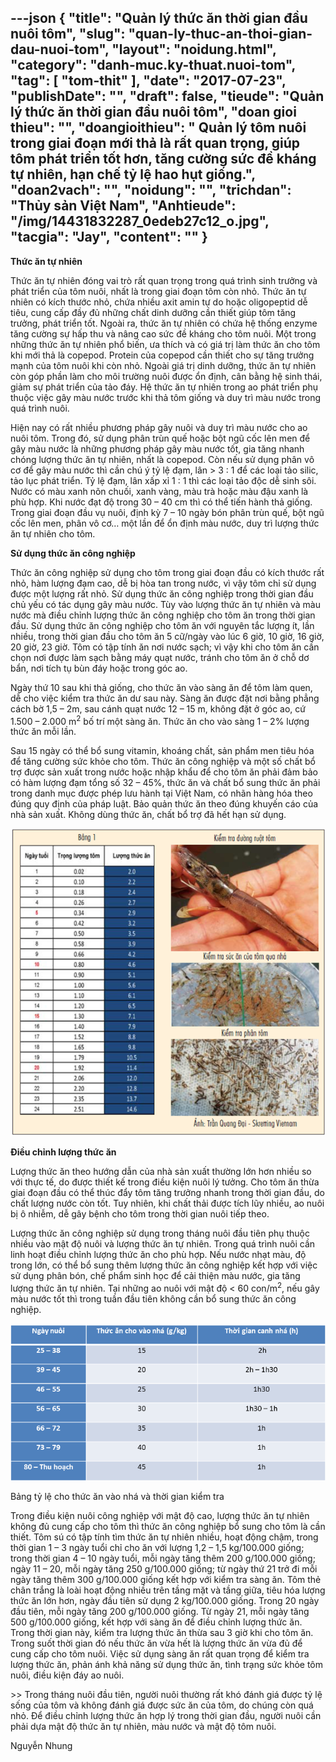 ---json
{
    "title": "Quản lý thức ăn thời gian đầu nuôi tôm",
    "slug": "quan-ly-thuc-an-thoi-gian-dau-nuoi-tom",
    "layout": "noidung.html",
    "category": "danh-muc.ky-thuat.nuoi-tom",
    "tag": [
        "tom-thit"
    ],
    "date": "2017-07-23",
    "publishDate": "",
    "draft": false,
    "tieude": "Quản lý thức ăn thời gian đầu nuôi tôm",
    "doan gioi thieu": "",
    "doangioithieu": " Quản lý tôm nuôi trong giai đoạn mới thả là rất quan trọng, giúp tôm phát triển tốt hơn, tăng cường sức đề kháng tự nhiên, hạn chế tỷ lệ hao hụt giống.",
    "doan2vach": "",
    "noidung": "",
    "trichdan": "Thủy sản Việt Nam",
    "Anhtieude": "/img/14431832287_0edeb27c12_o.jpg",
    "tacgia": "Jay",
    "__content__": ""
}
---
<p><strong>Thức ăn tự nhi&ecirc;n</strong></p>

<p>Thức ăn tự nhi&ecirc;n đ&oacute;ng vai tr&ograve; rất quan trọng trong qu&aacute; tr&igrave;nh sinh trưởng v&agrave; ph&aacute;t triển của t&ocirc;m nu&ocirc;i, nhất l&agrave; trong giai đoạn t&ocirc;m c&ograve;n nhỏ. Thức ăn tự nhi&ecirc;n c&oacute; k&iacute;ch thước nhỏ, chứa nhiều axit amin tự do hoặc oligopeptid dễ ti&ecirc;u, cung cấp đầy đủ những chất dinh dưỡng cần thiết gi&uacute;p t&ocirc;m tăng trưởng, ph&aacute;t triển tốt. Ngo&agrave;i ra, thức ăn tự nhi&ecirc;n c&oacute; chứa hệ thống enzyme tăng cường sự hấp thu v&agrave; n&acirc;ng cao sức đề kh&aacute;ng cho t&ocirc;m nu&ocirc;i. Một trong những thức ăn tự nhi&ecirc;n phổ biến, ưa th&iacute;ch v&agrave; c&oacute; gi&aacute; trị l&agrave;m thức ăn cho t&ocirc;m khi mới thả l&agrave; copepod. Protein của copepod cần thiết cho sự tăng trưởng mạnh của t&ocirc;m nu&ocirc;i khi c&ograve;n nhỏ. Ngo&agrave;i gi&aacute; trị dinh dưỡng, thức ăn tự nhi&ecirc;n c&ograve;n g&oacute;p phần l&agrave;m cho m&ocirc;i trường nu&ocirc;i được ổn định, c&acirc;n bằng hệ sinh th&aacute;i, giảm sự ph&aacute;t triển của tảo đ&aacute;y. Hệ thức ăn tự nhi&ecirc;n trong ao ph&aacute;t triển phụ thuộc việc g&acirc;y m&agrave;u nước trước khi thả t&ocirc;m giống v&agrave; duy tr&igrave; m&agrave;u nước trong qu&aacute; tr&igrave;nh nu&ocirc;i.</p>

<p>Hiện nay c&oacute; rất nhiều phương ph&aacute;p g&acirc;y nu&ocirc;i v&agrave; duy tr&igrave; m&agrave;u nước cho ao nu&ocirc;i t&ocirc;m. Trong đ&oacute;, sử dụng ph&acirc;n tr&ugrave;n quế hoặc bột ngũ cốc l&ecirc;n men để g&acirc;y m&agrave;u nước l&agrave; những phương ph&aacute;p g&acirc;y m&agrave;u nước tốt, gia tăng nhanh ch&oacute;ng lượng thức ăn tự nhi&ecirc;n, nhất l&agrave; copepod. C&ograve;n nếu sử dụng ph&acirc;n v&ocirc; cơ để g&acirc;y m&agrave;u nước th&igrave; cần ch&uacute; &yacute; tỷ lệ đạm, l&acirc;n &gt; 3 : 1 để c&aacute;c loại tảo silic, tảo lục ph&aacute;t triển. Tỷ lệ đạm, l&acirc;n xấp xỉ 1 : 1 th&igrave; c&aacute;c loại tảo độc dễ sinh s&ocirc;i. Nước c&oacute; m&agrave;u xanh n&otilde;n chuối, xanh v&agrave;ng, m&agrave;u tr&agrave; hoặc m&agrave;u đậu xanh l&agrave; ph&ugrave; hợp. Khi nước đạt độ trong 30 &ndash; 40 cm th&igrave; c&oacute; thể tiến h&agrave;nh thả giống. Trong giai đoạn đầu vụ nu&ocirc;i, định kỳ 7 &ndash; 10 ng&agrave;y b&oacute;n ph&acirc;n tr&ugrave;n quế, bột ngũ cốc l&ecirc;n men, ph&acirc;n v&ocirc; cơ&hellip; một lần để ổn định m&agrave;u nước, duy tr&igrave; lượng thức ăn tự nhi&ecirc;n cho t&ocirc;m.</p>

<p><strong>Sử dụng thức ăn c&ocirc;ng nghiệp</strong></p>

<p>Thức ăn c&ocirc;ng nghiệp sử dụng cho t&ocirc;m trong giai đoạn đầu c&oacute; k&iacute;ch thước rất nhỏ, h&agrave;m lượng đạm cao, dễ bị h&ograve;a tan trong nước, v&igrave; vậy t&ocirc;m chỉ sử dụng được một lượng rất nhỏ. Sử dụng thức ăn c&ocirc;ng nghiệp trong thời gian đầu chủ yếu c&oacute; t&aacute;c dụng g&acirc;y m&agrave;u nước. T&ugrave;y v&agrave;o lượng thức ăn tự nhi&ecirc;n v&agrave; m&agrave;u nước m&agrave; điều chỉnh lượng thức ăn c&ocirc;ng nghiệp cho t&ocirc;m ăn trong thời gian đầu. Sử dụng thức ăn c&ocirc;ng nghiệp cho t&ocirc;m ăn với nguy&ecirc;n tắc lượng &iacute;t, lần nhiều, trong thời gian đầu cho t&ocirc;m ăn 5 cữ/ng&agrave;y v&agrave;o l&uacute;c 6 giờ, 10 giờ, 16 giờ, 20 giờ, 23 giờ. T&ocirc;m c&oacute; tập t&iacute;nh ăn nơi nước sạch; v&igrave; vậy khi cho t&ocirc;m ăn cần chọn nơi được l&agrave;m sạch bằng m&aacute;y quạt nước, tr&aacute;nh cho t&ocirc;m ăn ở chỗ dơ bẩn, nơi t&iacute;ch tụ b&ugrave;n đ&aacute;y hoặc trong g&oacute;c ao.</p>

<p>Ng&agrave;y thứ 10 sau khi thả giống, cho thức ăn v&agrave;o s&agrave;ng ăn để t&ocirc;m l&agrave;m quen, dễ cho việc kiểm tra thức ăn dư sau n&agrave;y. S&agrave;ng ăn được đặt nơi bằng phẳng c&aacute;ch bờ 1,5 &ndash; 2m, sau c&aacute;nh quạt nước 12 &ndash; 15 m, kh&ocirc;ng đặt ở g&oacute;c ao, cứ 1.500 &ndash; 2.000 m<sup>2</sup>&nbsp;bố tr&iacute; một s&agrave;ng ăn. Thức ăn cho v&agrave;o s&agrave;ng 1 &ndash; 2% lượng thức ăn mỗi lần.</p>

<p>Sau 15 ng&agrave;y c&oacute; thể bổ sung vitamin, kho&aacute;ng chất, sản phẩm men ti&ecirc;u h&oacute;a để tăng cường sức khỏe cho t&ocirc;m. Thức ăn c&ocirc;ng nghiệp v&agrave; một số chất bổ trợ được sản xuất trong nước hoặc nhập khẩu để cho t&ocirc;m ăn phải đảm bảo c&oacute; h&agrave;m lượng đạm tổng số 32 &ndash; 45%, thức ăn v&agrave; chất bổ sung thức ăn phải trong danh mục được ph&eacute;p lưu h&agrave;nh tại Việt Nam, c&oacute; nh&atilde;n h&agrave;ng h&oacute;a theo đ&uacute;ng quy định của ph&aacute;p luật. Bảo quản thức ăn theo đ&uacute;ng khuyến c&aacute;o của nh&agrave; sản xuất. Kh&ocirc;ng d&ugrave;ng thức ăn, chất bổ trợ đ&atilde; hết hạn sử dụng.</p>

<p><img alt="" src="/img/hdsd.png" /></p>

<p><strong>Điều chỉnh lượng thức ăn</strong></p>

<p>Lượng thức ăn theo hướng dẫn của nh&agrave; sản xuất thường lớn hơn nhiều so với thực tế, do được thiết kế trong điều kiện nu&ocirc;i l&yacute; tưởng. Cho t&ocirc;m ăn thừa giai đoạn đầu c&oacute; thể th&uacute;c đẩy t&ocirc;m tăng trưởng nhanh trong thời gian đầu, do chất lượng nước c&ograve;n tốt. Tuy nhi&ecirc;n, khi chất thải được t&iacute;ch lũy nhiều, ao nu&ocirc;i bị &ocirc; nhiễm, dễ g&acirc;y bệnh cho t&ocirc;m trong thời gian nu&ocirc;i tiếp theo.</p>

<p>Lượng thức ăn c&ocirc;ng nghiệp sử dụng trong th&aacute;ng nu&ocirc;i đầu ti&ecirc;n phụ thuộc nhiều v&agrave;o mật độ nu&ocirc;i v&agrave; lượng thức ăn tự nhi&ecirc;n. Trong qu&aacute; tr&igrave;nh nu&ocirc;i cần linh hoạt điều chỉnh lượng thức ăn cho ph&ugrave; hợp. Nếu nước nhạt m&agrave;u, độ trong lớn, c&oacute; thể bổ sung th&ecirc;m lượng thức ăn c&ocirc;ng nghiệp kết hợp với việc sử dụng ph&acirc;n b&oacute;n, chế phẩm sinh học để cải thiện m&agrave;u nước, gia tăng lượng thức ăn tự nhi&ecirc;n. Tại những ao nu&ocirc;i với mật độ &lt; 60 con/m<sup>2</sup>, nếu g&acirc;y m&agrave;u nước tốt th&igrave; trong tuần đầu ti&ecirc;n kh&ocirc;ng cần bổ sung thức ăn c&ocirc;ng nghiệp.</p>

<p><img alt="" src="/img/bang-cho-an.png" /></p>

<p>Bảng&nbsp;tỷ lệ cho thức ăn v&agrave;o nh&aacute; v&agrave; thời gian kiểm tra&nbsp;&nbsp;</p>

<p>Trong điều kiện nu&ocirc;i c&ocirc;ng nghiệp với mật độ cao, lượng thức ăn tự nhi&ecirc;n kh&ocirc;ng đủ cung cấp cho t&ocirc;m th&igrave; thức ăn c&ocirc;ng nghiệp bổ sung cho t&ocirc;m l&agrave; cần thiết. T&ocirc;m s&uacute; c&oacute; tập t&iacute;nh t&igrave;m thức ăn tự nhi&ecirc;n nhiều, hoạt động chậm, trong thời gian 1 &ndash; 3 ng&agrave;y tuổi chỉ cho ăn với lượng 1,2 &ndash; 1,5 kg/100.000 giống; trong thời gian 4 &ndash; 10 ng&agrave;y tuổi, mỗi ng&agrave;y tăng th&ecirc;m 200 g/100.000 giống; ng&agrave;y 11 &ndash; 20, mỗi ng&agrave;y tăng 250 g/100.000 giống; từ ng&agrave;y thứ 21 trở đi mỗi ng&agrave;y tăng th&ecirc;m 300 g/100.000 giống kết hợp với kiểm tra s&agrave;ng ăn. T&ocirc;m thẻ ch&acirc;n trắng l&agrave; lo&agrave;i hoạt động nhiều tr&ecirc;n tầng mặt v&agrave; tầng giữa, ti&ecirc;u h&oacute;a lượng thức ăn lớn hơn, ng&agrave;y đầu ti&ecirc;n sử dụng 2 kg/100.000 giống. Trong 20 ng&agrave;y đầu ti&ecirc;n, mỗi ng&agrave;y tăng 200 g/100.000 giống. Từ ng&agrave;y 21, mỗi ng&agrave;y tăng 500 g/100.000 giống, kết hợp với s&agrave;ng ăn để điều chỉnh lượng thức ăn. Trong thời gian n&agrave;y, kiểm tra lượng thức ăn thừa sau 3 giờ khi cho t&ocirc;m ăn. Trong suốt thời gian đ&oacute; nếu thức ăn vừa hết l&agrave; lượng thức ăn vừa đủ để cung cấp cho t&ocirc;m nu&ocirc;i. Việc sử dụng s&agrave;ng ăn rất quan trọng để kiểm tra lượng thức ăn, phản &aacute;nh khả năng sử dụng thức ăn, t&igrave;nh trạng sức khỏe t&ocirc;m nu&ocirc;i, điều kiện đ&aacute;y ao nu&ocirc;i.</p>

<p>&gt;&gt; Trong th&aacute;ng nu&ocirc;i đầu ti&ecirc;n, người nu&ocirc;i thường rất kh&oacute; đ&aacute;nh gi&aacute; được tỷ lệ sống của t&ocirc;m v&agrave; kh&ocirc;ng đ&aacute;nh gi&aacute; được sức ăn của t&ocirc;m, do ch&uacute;ng c&ograve;n qu&aacute; nhỏ. Để điều chỉnh lượng thức ăn hợp l&yacute; trong thời gian đầu, người nu&ocirc;i cần phải dựa mật độ thức ăn tự nhi&ecirc;n, m&agrave;u nước v&agrave; mật độ t&ocirc;m nu&ocirc;i.</p>

<p>Nguyễn Nhung</p>
